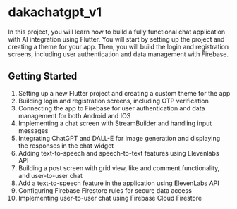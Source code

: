 # dakachatgpt_v1

In this project, you will learn how to build a fully functional chat application with AI integration
using Flutter. You will start by setting up the project and creating a theme for your app. 
Then, you will build the login and registration screens, including user authentication and 
data management with Firebase.

## Getting Started
1. Setting up a new Flutter project and creating a custom theme for the app
2. Building login and registration screens, including OTP verification
3. Connecting the app to Firebase for user authentication and data management for both Android and IOS
4. Implementing a chat screen with StreamBuilder and handling input messages
5. Integrating ChatGPT and DALL-E for image generation and displaying the responses in the chat widget
6. Adding text-to-speech and speech-to-text features using Elevenlabs API
7. Building a post screen with grid view, like and comment functionality, and user-to-user chat
8. Add a text-to-speech feature in the application using ElevenLabs API
9. Configuring Firebase Firestore rules for secure data access
10. Implementing user-to-user chat using Firebase Cloud Firestore
